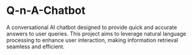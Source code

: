 # Q-n-A-Chatbot
A conversational AI chatbot designed to provide quick and accurate answers to user queries. This project aims to leverage natural language processing to enhance user interaction, making information retrieval seamless and efficient.
